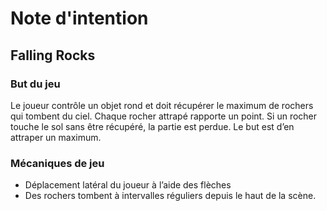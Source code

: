# Note d'intention

## Falling Rocks

### But du jeu

Le joueur contrôle un objet rond et doit récupérer le maximum de rochers qui tombent du ciel. Chaque rocher attrapé rapporte un point. Si un rocher touche le sol sans être récupéré, la partie est perdue. Le but est d’en attraper un maximum.

### Mécaniques de jeu

- Déplacement latéral du joueur à l’aide des flèches
- Des rochers tombent à intervalles réguliers depuis le haut de la scène.
